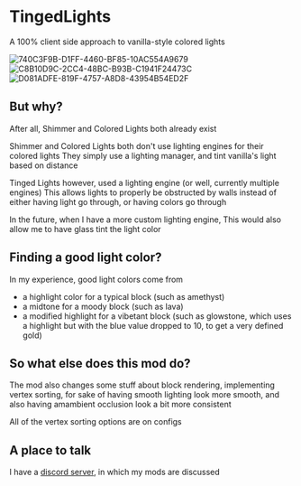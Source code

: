 # TingedLights

A 100% client side approach to vanilla-style colored lights

![740C3F9B-D1FF-4460-BF85-10AC554A9679](https://user-images.githubusercontent.com/49770992/230512195-6a2ad1ba-c090-4346-94f8-e40fa6a2f7b8.png)
![C8B10D9C-2CC4-48BC-B93B-C1941F24473C](https://user-images.githubusercontent.com/49770992/230509891-885ef0bf-9c1b-4528-9de1-6158cc91d511.png)
![D081ADFE-819F-4757-A8D8-43954B54ED2F](https://user-images.githubusercontent.com/49770992/230509894-81ba166a-03fb-43ab-b1f9-0f6550df5b28.png)

## But why?
After all, Shimmer and Colored Lights both already exist

Shimmer and Colored Lights both don't use lighting engines for their colored lights
They simply use a lighting manager, and tint vanilla's light based on distance

Tinged Lights however, used a lighting engine (or well, currently multiple engines)
This allows lights to properly be obstructed by walls instead of either having light go through, or having colors go through

In the future, when I have a more custom lighting engine, This would also allow me to have glass tint the light color

## Finding a good light color?
In my experience, good light colors come from
   - a highlight color for a typical block (such as amethyst)
   - a midtone for a moody block (such as lava)
   - a modified highlight for a vibetant block (such as glowstone, which uses a highlight but with the blue value dropped to 10, to get a very defined gold)

## So what else does this mod do?
The mod also changes some stuff about block rendering, implementing vertex sorting, for sake of having smooth lighting look more smooth, and also having amambient occlusion look a bit more consistent

All of the vertex sorting options are on configs

## A place to talk
I have a [discord server](https://discord.gg/qFEBSsm), in which my mods are discussed
